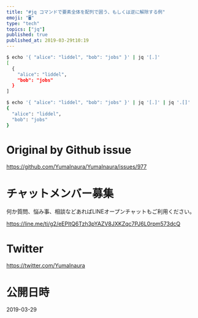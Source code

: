 ```yaml
---
title: "#jq コマンドで要素全体を配列で囲う、もしくは逆に解除する例"
emoji: "🖥"
type: "tech"
topics: ["jq"]
published: true
published_at: 2019-03-29t10:19
---
```



```sh
$ echo '{ "alice": "liddel", "bob": "jobs" }' | jq '[.]'
[
  {
    "alice": "liddel",
    "bob": "jobs"
  }
]
```

```sh
$ echo '{ "alice": "liddel", "bob": "jobs" }' | jq '[.]' | jq '.[]'
{
  "alice": "liddel",
  "bob": "jobs"
}
```


# Original by Github issue

https://github.com/YumaInaura/YumaInaura/issues/977








<!-- Update From Qiita API -->

# チャットメンバー募集


何か質問、悩み事、相談などあればLINEオープンチャットもご利用ください。

https://line.me/ti/g2/eEPltQ6Tzh3pYAZV8JXKZqc7PJ6L0rpm573dcQ





# Twitter


https://twitter.com/YumaInaura


<!-- Update From Qiita API -->



# 公開日時

2019-03-29
